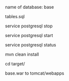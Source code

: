 
name of database: base

tables.sql

service postgresql stop

service postgresql start

service postgresql status

mvn clean install

cd target/

base.war to tomcat/webapps





